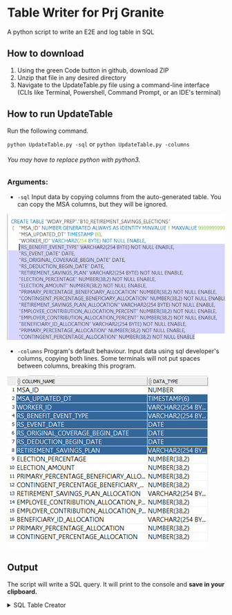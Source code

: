 # Table Writer for Prj Granite
A python script to write an E2E and log table in SQL

## How to download
1. Using the green Code button in github, download ZIP
2. Unzip that file in any desired directory
3. Navigate to the UpdateTable.py file using a command-line interface (CLIs like Terminal, Powershell, Command Prompt, or an IDE's terminal)

## How to run UpdateTable
Run the following command.

`python UpdateTable.py -sql` or `python UpdateTable.py -columns`
###### You may have to replace python with python3.

### Arguments:
- `-sql` Input data by copying columns from the auto-generated table. You can copy the MSA columns, but they will be ignored.

![img.png](/images/img.png)
- `-columns` Program's default behaviour. Input data using sql developer's columns, copying both lines. Some terminals will not put spaces between columns, breaking this program.

![img_1.png](/images/img_1.png)

## Output
The script will write a SQL query. It will print to the console and **save in your clipboard.**

<details>
  <summary>SQL Table Creator</summary>

## How to run TableCreator
`python TableCreator.py` or `python TableCreator.py -nopk`

The `-nopk` argument will turn off creating the **p**rimary **k**ey index for the E2E table.
</details>